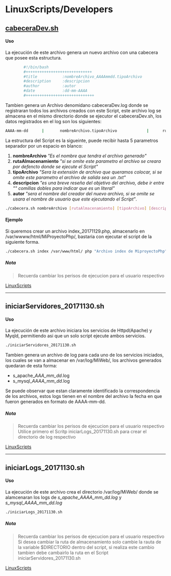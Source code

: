 # LinuxScripts/Developers


## [cabeceraDev.sh](#1)


#### Uso

La ejecución de este archivo genera un nuevo archivo con una cabecera que posee esta estructura.

```sh
        #!/bin/bash
        #+++++++++++++++++++++++++++++
        #title           :nombreArchivo_AAAAmmdd.tipoArchivo
        #description     :descripcion
        #author          :autor
        #date            :dd-mm-AAAA
        #++++++++++++++++++++++++++++++
```
Tambien genera un Archivo denomidano cabeceraDev.log donde se registraran
 todos los archivos creados con este Script, este archivo log se almacena en el
 mismo directorio donde se ejecutor el cabeceraDev.sh, los datos registrados en
el log son los siguientes:

```sh
AAAA-mm-dd      |       nombreArchivo.tipoArchivo             |      rutaAlamcenamiento
```
La estructura del Script es la sigueinte, puede recibir hasta 5 parametros
separador por un espacio en blanco:
1. **nombreArchivo**      *"Es el nombre que tendra el archivo generado"*
2. **rutaAlmacenamiento** *"si se omite este parametro el archivo se creara por defencto donde se ejecute el Script"*
3. **tipoArchivo**                *"Sera la extensión de archivo que queramos colocar, si se omite este parametro el archivo de salida sea un .txt"*
4. **descripcion**                *"es una breve reseña del objetivo del archivo, debe ir entre "" comillas dobles para indicar que es un literal"*
5. **autor**              *"sera el nombre del creador del nuevo archivo, si se omite se usara el nombre de usuario que este ejecutando el Script"*.

```sh
./cabecera.sh nombreArchivo [rutaAlmacenamiento] [tipoArchivo] [descripcion] [autor]
```


#### Ejemplo


Si queremos crear un archivo index_20171129.php, almacenarlo en /var/wwww/html/MiProyectoPhp/,  bastaria con ejecutar el script de la siguiente forma.

```sh
./cabecera.sh index /var/www/html/ php "Archivo index de MiproyectoPhp" ibrito
```
##### Nota

>Recuerda cambiar los perisos de ejecucion para el usuario respectivo  

[LinuxScripts](https://github.com/ibrito/LinuxScripts)  

_________________________________________________________________________


## iniciarServidores_20171130.sh
####  Uso

La ejecución de este archivo iniciara los servicios de Httpd(Apache) y Myqld, permitiendo asi que un solo script ejecute ambos servicios.

```sh
./iniciarServidores_20171130.sh
```

Tambien genera un archivo de log para cada uno de los servicios iniciados, los cuales se van a almacenar en /var/log/MiWeb/, los archivos generados quedaran de esta forma:

*   s_apache_*AAA_mm_dd*.log
*   s_mysql_*AAAA_mm_dd*.log

Se puede observar que estan claramente identificado la correspondencia de los archivos, estos logs tienen en el nombre del archivo la fecha en que fueron generados en formato de AAAA-mm-dd.


##### Nota

>Recuerda cambiar los perisos de ejecucion para el usuario respectivo  
>Utilice primero el Scritp iniciarLogs_20171130.sh para crear el directorio de log respectivo  

[LinuxScripts](https://github.com/ibrito/LinuxScripts)


_________________________________________________________________________


## iniciarLogs_20171130.sh
####  Uso

La ejecución de este archivo crea el directorio /var/log/MiWeb/ donde se alamcenaran los logs de *s_apache_AAAA_mm_dd.log* y  *s_mysql_AAAA_mm_dd.log* 

```sh
./iniciarLogs_20171130.sh
```


##### Nota

>Recuerda cambiar los perisos de ejecucion para el usuario respectivo  
>Si desea cambiar la ruta de almacenamiento solo cambie la rauta de la variable $DIRECTORIO dentro del script, si realiza este cambio tambien debe cambairlo la ruta en el Script iniciarServidores_20171130.sh  

[LinuxScripts](https://github.com/ibrito/LinuxScripts)





